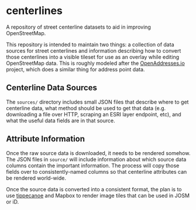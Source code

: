 # centerlines
A repository of street centerline datasets to aid in improving OpenStreetMap.

This repository is intended to maintain two things: a collection of data sources for street centerlines and information describing how to convert those centerlines into a visible tileset for use as an overlay while editing OpenStreetMap data. This is roughly modeled after the [OpenAddresses.io](https://github.com/openaddresses/openaddresses) project, which does a similar thing for address point data.

## Centerline Data Sources
The `sources/` directory includes small JSON files that describe where to get centerline data, what method should be used to get that data (e.g. downloading a file over HTTP, scraping an ESRI layer endpoint, etc), and what the useful data fields are in that source.

## Attribute Information
Once the raw source data is downloaded, it needs to be rendered somehow. The JSON files in `source/` will include information about which source data columns contain the important information. The process will copy those fields over to consistently-named columns so that centerline attributes can be rendered world-wide.

Once the source data is converted into a consistent format, the plan is to use [tippecanoe](https://github.com/mapbox/tippecanoe) and Mapbox to render image tiles that can be used in JOSM or iD.

